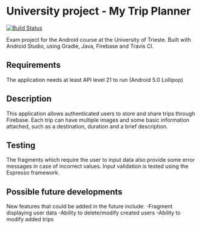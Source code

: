 # University project - My Trip Planner
[![Build Status](https://app.travis-ci.com/peiva-git/progetto_android.svg?branch=master)](https://app.travis-ci.com/peiva-git/progetto_android)

Exam project for the Android course at the University of Trieste. 
Built with Android Studio, using Gradle, Java, Firebase and Travis CI. 

## Requirements
The application needs at least API level 21 to run (Android 5.0 Lollipop)

## Description
This application allows authenticated users to store and share trips through Firebase. 
Each trip can have multiple images and some basic information attached, such as a destination, duration and a brief description.

## Testing
The fragments which require the user to input data also provide some error messages in case of incorrect values.
Input validation is tested using the Espresso framework.

## Possible future developments
New features that could be added in the future include:
-Fragment displaying user data
-Ability to delete/modify created users
-Ability to modify added trips
